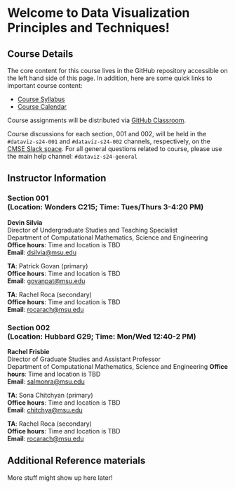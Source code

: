 # Welcome to Data Visualization Principles and Techniques!

## Course Details

The core content for this course lives in the GitHub repository accessible
on the left hand side of this page. In addition, here are some quick links
to important course content:

* [Course Syllabus](https://docs.google.com/document/d/e/2PACX-1vRwKbgycMGy4h77CiOpFrodAnWGTtRA9aIw-SuGAcH5Qcii99-BeQPotNslz-oyxdpN927Gwo8grDTN/pub)
* [Course Calendar](https://docs.google.com/spreadsheets/d/e/2PACX-1vSwdKDV7jDmfTPHllJnAeG53pTAIsbxnaw07zfut8d8tClWI_IYC82n3VBIcxmqocuR0D1JotHkN961/pubhtml?gid=552775605&single=true)

Course assignments will be distributed via
[GitHub Classroom](https://classroom.github.com/).

Course discussions for each section, 001 and 002, will be held in the `#dataviz-s24-001` and `#dataviz-s24-002` channels, respectively, on the
[CMSE Slack space](https://cmse-courses.slack.com). For all general questions related to course, please use the main help channel: `#dataviz-s24-general`

## Instructor Information

### Section 001 <br> (Location: Wonders C215; Time: Tues/Thurs 3-4:20 PM)

**Devin Silvia**  
Director of Undergraduate Studies and Teaching Specialist  
Department of Computational Mathematics, Science and Engineering  
**Office hours**: Time and location is TBD  
**Email**: [dsilvia@msu.edu](mailto:dsilvia@msu.edu)  

**TA**: Patrick Govan (primary)    
**Office hours**: Time and location is TBD  
**Email**: [govanpat@msu.edu](mailto:govanpat@msu.edu)

**TA**: Rachel Roca (secondary)    
**Office hours**: Time and location is TBD  
**Email**: [rocarach@msu.edu](mailto:rocarach@msu.edu)

### Section 002 <br> (Location: Hubbard G29; Time: Mon/Wed 12:40-2 PM)    

**Rachel Frisbie**  
Director of Graduate Studies and Assistant Professor  
Department of Computational Mathematics, Science and Engineering 
**Office hours**: Time and location is TBD  
**Email**: [salmonra@msu.edu](mailto:salmonra@msu.edu)   

**TA**: Sona Chitchyan (primary)  
**Office hours**: Time and location is TBD  
**Email**: [chitchya@msu.edu](mailto:chitchya@msu.edu)  

**TA**: Rachel Roca (secondary)  
**Office hours**: Time and location is TBD  
**Email**: [rocarach@msu.edu](mailto:rocarach@msu.edu)  


## Additional Reference materials

More stuff might show up here later!
